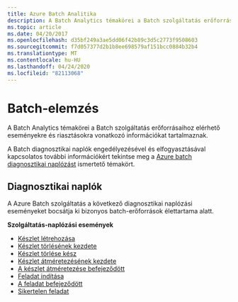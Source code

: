 ```yaml
---
title: Azure Batch Analitika
description: A Batch Analytics témakörei a Batch szolgáltatás erőforrásaihoz elérhető eseményekre és riasztásokra vonatkozó információkat tartalmaznak.
ms.topic: article
ms.date: 04/20/2017
ms.openlocfilehash: d35bf249a3ae5dd06f42b89c3d5c2773f9508603
ms.sourcegitcommit: f7d057377d2b1b8ee698579af151bcc0884b32b4
ms.translationtype: MT
ms.contentlocale: hu-HU
ms.lasthandoff: 04/24/2020
ms.locfileid: "82113068"
---
```

# <a name="batch-analytics"></a>Batch-elemzés
A Batch Analytics témakörei a Batch szolgáltatás erőforrásaihoz elérhető eseményekre és riasztásokra vonatkozó információkat tartalmaznak.

A Batch diagnosztikai naplók engedélyezésével és elfogyasztásával kapcsolatos további információkért tekintse meg a [Azure batch diagnosztikai naplózást](https://azure.microsoft.com/documentation/articles/batch-diagnostics/) ismertető témakört.

## <a name="diagnostic-logs"></a>Diagnosztikai naplók

A Azure Batch szolgáltatás a következő diagnosztikai naplózási eseményeket bocsátja ki bizonyos batch-erőforrások élettartama alatt.

**Szolgáltatás-naplózási események**
* [Készlet létrehozása](batch-pool-create-event.md)
* [Készlet törlésének kezdete](batch-pool-delete-start-event.md)
* [Készlet törlése kész](batch-pool-delete-complete-event.md)
* [Készlet átméretezésének kezdete](batch-pool-resize-start-event.md)
* [A készlet átméretezése befejeződött](batch-pool-resize-complete-event.md)
* [Feladat indítása](batch-task-start-event.md)
* [A feladat befejeződött](batch-task-complete-event.md)
* [Sikertelen feladat](batch-task-fail-event.md)